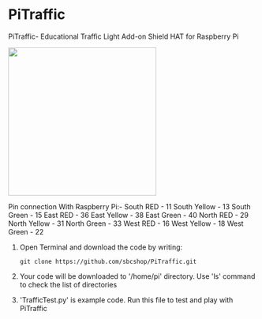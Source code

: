 # PiTraffic
PiTraffic- Educational Traffic Light Add-on Shield HAT for Raspberry Pi

<img src="https://cdn.shopify.com/s/files/1/1217/2104/products/PiTraffic_720_660_1024x1024.png?v=1528203007" width="300">


Pin connection With Raspberry Pi:-
      South RED - 11
      South Yellow - 13
      South Green - 15
      East RED - 36
      East Yellow - 38
      East Green - 40
      North RED - 29
      North Yellow - 31
      North Green - 33
      West RED - 16
      West Yellow - 18
      West Green - 22


1. Open Terminal and download the code by writing: 
   ```
   git clone https://github.com/sbcshop/PiTraffic.git
   ```

2. Your code will be downloaded to '/home/pi' directory. Use 'ls' command to check the list of directories

3. 'TrafficTest.py' is example code. Run this file to test and play with PiTraffic
